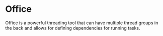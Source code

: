 # Office
Office is a powerful threading tool that can have multiple thread groups in the back and allows for defining dependencies for running tasks.

